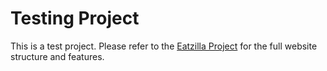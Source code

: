 # Testing Project

This is a test project. Please refer to the [Eatzilla Project](https://github.com/chandranshubhardwaj0907/Eat_zilla) for the full website structure and features.
